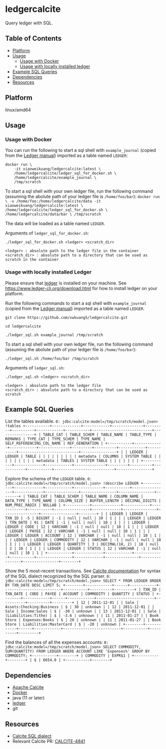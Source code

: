 # ledgercalcite

Query ledger with SQL.

## Table of Contents

*   [Platform](#platform)
*   [Usage](#usage)
    *   [Usage with Docker](#usage-with-docker)
    *   [Usage with locally installed ledger](#usage-with-locally-installed-ledger)
*   [Example SQL Queries](#example-sql-queries)
*   [Dependencies](#dependencies)
*   [Resources](#resources)

## Platform

linux/amd64

## Usage

### Usage with Docker

You can run the following to start a sql shell with `example_journal` (copied
from the
[Ledger manual](https://www.ledger-cli.org/3.0/doc/ledger3.html#Example-Journal-File))
imported as a table named `LEDGER`:

```
docker run \
    -it xiaoweikuang/ledgercalcite:latest \
    /home/ledgercalcite/ledger_sql_for_docker.sh \
    /home/ledgercalcite/example_journal \
    /tmp/scratch
```

To start a sql shell with your own ledger file, run the following command
(assuming the abolute path of your ledger file is `/home/foo/bar`): `docker run
\ -v /home/foo:/home/ledgercalcite/data -it xiaoweikuang/ledgercalcite:latest \
/home/ledgercalcite/ledger_sql_for_docker.sh \ /home/ledgercalcite/data/bar \
/tmp/scratch`

The data will be loaded as a table named `LEDGER`.

Arguments of `ledger_sql_for_docker.sh`:

```
./ledger_sql_for_docker.sh <ledger> <scratch_dir>

<ledger> : absolute path to the ledger file in the container
<scratch_dir> : absolute path to a directory that can be used as scratch in the container
```

### Usage with locally installed Ledger

Please ensure that [ledger](https://www.ledger-cli.org/) is installed on your
machine. See https://www.ledger-cli.org/download.html for how to install ledger
on your platform.

Run the following commands to start a sql shell with `example_journal` (copied
from the
[Ledger manual](https://www.ledger-cli.org/3.0/doc/ledger3.html#Example-Journal-File))
imported as a table named `LEDGER`.

```
git clone https://github.com/xwkuang5/ledgercalcite.git

cd ledgercalcite

./ledger_sql.sh example_journal /tmp/scratch
```

To start a sql shell with your own ledger file, run the following command
(assuming the abolute path of your ledger file is `/home/foo/bar`):

```
./ledger_sql.sh /home/foo/bar /tmp/scratch
```

Arguments of `ledger_sql.sh`:

```
./ledger_sql.sh <ledger> <scratch_dir>

<ledger> : absolute path to the ledger file
<scratch_dir> : absolute path to a directory that can be used as scratch
```

## Example SQL Queries

List the tables available. `0: jdbc:calcite:model=/tmp/scratch/model.json>
!tables
+-----------+-------------+------------+--------------+---------+----------+------------+-----------+---------------------------+----------------+
| TABLE_CAT | TABLE_SCHEM | TABLE_NAME | TABLE_TYPE | REMARKS | TYPE_CAT |
TYPE_SCHEM | TYPE_NAME | SELF_REFERENCING_COL_NAME | REF_GENERATION |
+-----------+-------------+------------+--------------+---------+----------+------------+-----------+---------------------------+----------------+
| | LEDGER | LEDGER | TABLE | | | | | | | | | metadata | COLUMNS | SYSTEM TABLE
| | | | | | | | | metadata | TABLES | SYSTEM TABLE | | | | | | |
+-----------+-------------+------------+--------------+---------+----------+------------+-----------+---------------------------+----------------+`

Explore the schema of the `LEDGER` table. `0:
jdbc:calcite:model=/tmp/scratch/model.json> !describe LEDGER
+-----------+-------------+------------+-------------+-----------+----------------+-------------+---------------+----------------+----------------+--------+
| TABLE_CAT | TABLE_SCHEM | TABLE_NAME | COLUMN_NAME | DATA_TYPE | TYPE_NAME |
COLUMN_SIZE | BUFFER_LENGTH | DECIMAL_DIGITS | NUM_PREC_RADIX | NULLAB |
+-----------+-------------+------------+-------------+-----------+----------------+-------------+---------------+----------------+----------------+--------+
| | LEDGER | LEDGER | TXN_ID | -5 | BIGINT | -1 | null | null | 10 | 1 | | |
LEDGER | LEDGER | TXN_DATE | 91 | DATE | -1 | null | null | 10 | 1 | | | LEDGER
| LEDGER | CODE | 12 | VARCHAR | -1 | null | null | 10 | 1 | | | LEDGER | LEDGER
| PAYEE | 12 | VARCHAR | -1 | null | null | 10 | 1 | | | LEDGER | LEDGER |
ACCOUNT | 12 | VARCHAR | -1 | null | null | 10 | 1 | | | LEDGER | LEDGER |
COMMODITY | 12 | VARCHAR | -1 | null | null | 10 | 1 | | | LEDGER | LEDGER |
QUANTITY | 3 | DECIMAL(18, 2) | 18 | null | 2 | 10 | 1 | | | LEDGER | LEDGER |
STATUS | 12 | VARCHAR | -1 | null | null | 10 | 1 |
+-----------+-------------+------------+-------------+-----------+----------------+-------------+---------------+----------------+----------------+--------+`

Show the 5 most-recent transactions. See
[Calcite documentation](https://calcite.apache.org/docs/reference.html) for
syntax of the SQL dialect recognized by the SQL parser. `0:
jdbc:calcite:model=/tmp/scratch/model.json> SELECT * FROM LEDGER ORDER BY
TXN_DATE DESC LIMIT 5;
+--------+------------+------+------------+--------------------------+-----------+----------+---------+
| TXN_ID | TXN_DATE | CODE | PAYEE | ACCOUNT | COMMODITY | QUANTITY | STATUS |
+--------+------------+------+------------+--------------------------+-----------+----------+---------+
| 12 | 2011-12-01 | | Sale | Assets:Checking:Business | $ | 30 | unknown | | 12
| 2011-12-01 | | Sale | Income:Sales | $ | -30 | unknown | | 13 | 2011-12-01 | |
Sale | (Liabilities:Tithe) | $ | -3.6 | unknown | | 11 | 2011-01-27 | | Book
Store | Expenses:Books | $ | 20 | unknown | | 11 | 2011-01-27 | | Book Store |
Liabilities:MasterCard | $ | -20 | unknown |
+--------+------------+------+------------+--------------------------+-----------+----------+---------+`

Find the balances of all the expenses accounts: `0:
jdbc:calcite:model=/tmp/scratch/model.json> SELECT COMMODITY, SUM(QUANTITY) FROM
LEDGER WHERE ACCOUNT LIKE 'Expenses%' GROUP BY COMMODITY; +-----------+--------+
| COMMODITY | EXPR$1 | +-----------+--------+ | $ | 6654.0 |
+-----------+--------+`

## Dependencies

*   [Apache Calcite](https://github.com/apache/calcite)
*   [Docker](https://www.docker.com)
*   java (11 or later)
*   [ledger](https://www.ledger-cli.org/)
*   git

## Resources

*   [Calcite SQL dialect](https://calcite.apache.org/docs/reference.html)
*   Relevant Calcite PR:
    [CALCITE-4841](https://issues.apache.org/jira/browse/CALCITE-4841)
